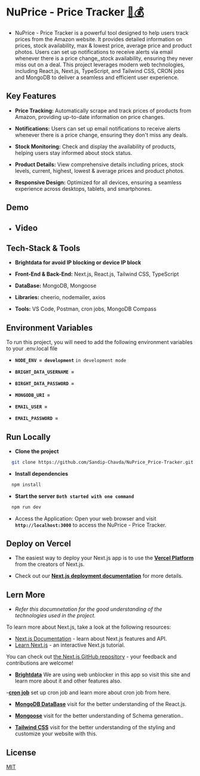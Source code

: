 # NuPrice - Price Tracker [🔗💰](https://nuprice-pricetracker.vercel.app/)

- NuPrice - Price Tracker is a powerful tool designed to help users track prices from the Amazon website. It provides detailed information on prices, stock availability, max & lowest price, average price and product photos. Users can set up notifications to receive alerts via email whenever there is a price change,,stock availability, ensuring they never miss out on a deal. This project leverages modern web technologies, including React.js, Next.js, TypeScript, and Tailwind CSS, CRON jobs and MongoDB to deliver a seamless and efficient user experience.

## Key Features

- **Price Tracking:** Automatically scrape and track prices of products from Amazon, providing up-to-date information on price changes.

- **Notifications:** Users can set up email notifications to receive alerts whenever there is a price change, ensuring they don't miss any deals.

- **Stock Monitoring:** Check and display the availability of products, helping users stay informed about stock status.

- **Product Details:** View comprehensive details including prices, stock levels, current, highest, lowest & average prices and product photos.

- **Responsive Design:** Optimized for all devices, ensuring a seamless experience across desktops, tablets, and smartphones.

## Demo

- ## Video

## Tech-Stack & Tools

- **Brightdata for avoid IP blocking or device IP block**

- **Front-End & Back-End:** Next.js, React.js, Tailwind CSS, TypeScript

- **DataBase:** MongoDB, Mongoose

- **Libraries:** cheerio, nodemailer, axios

- **Tools:** VS Code, Postman, cron jobs, MongoDB Compass

## Environment Variables

To run this project, you will need to add the following environment variables to your .env.local file

- **`NODE_ENV = development`** `in development mode`

- **`BRIGHT_DATA_USERNAME = `**

- **`BIRGHT_DATA_PASSWORD = `**

- **`MONGODB_URI = `**

- **`EMAIL_USER = `**

- **`EMAIL_PASSWORD = `**

## Run Locally

- **Clone the project**

```bash
  git clone https://github.com/Sandip-Chavda/NuPrice_Price-Tracker.git
```

- **Install dependencies**

```bash
  npm install
```

- **Start the server** **`Both started with one command`**

```bash
  npm run dev
```

- Access the Application: Open your web browser and visit **`http://localhost:3000`** to access the NuPrice - Price Tracker.

## Deploy on Vercel

- The easiest way to deploy your Next.js app is to use the **[Vercel Platform](https://vercel.com/new?utm_medium=default-template&filter=next.js&utm_source=create-next-app&utm_campaign=create-next-app-readme)** from the creators of Next.js.

- Check out our **[Next.js deployment documentation](https://nextjs.org/docs/deployment)** for more details.

## Lern More

- _Refer this documnetation for the good understanding of the technologies used in the project._

To learn more about Next.js, take a look at the following resources:

- [Next.js Documentation](https://nextjs.org/docs) - learn about Next.js features and API.
- [Learn Next.js](https://nextjs.org/learn) - an interactive Next.js tutorial.

You can check out [the Next.js GitHub repository](https://github.com/vercel/next.js/) - your feedback and contributions are welcome!

- **[Brightdata](https://docs.brightdata.com/scraping-automation/web-unlocker/introduction?_gl=1*1iq6b2m*_gcl_au*NDczMzU5ODA4LjE3MTk1MDc4ODg.*_ga*MTM2Mjk1MTAxLjE3MTk1MDc4ODk.*_ga_KQX3XWKR2T*MTcxOTUwNzg4OC4xLjAuMTcxOTUwNzg4OC42MC4wLjA.)** We are using web unblocker in this app so visit this site and learn more about it and other features also.

-**[cron job](https://cron-job.org/en/)** set up cron job and learn more about cron job from here.

- **[MongoDB DataBase](https://www.mongodb.com/docs/manual/tutorial/getting-started/)** visit for the better understanding of the React.js.

- **[Mongoose](https://mongoosejs.com/docs/)** visit for the better understanding of Schema generation..

- **[Tailwind CSS](https://tailwindcss.com/docs/installation)** visit for the better understanding of the styling and customize your website with this.

## License

[MIT](https://choosealicense.com/licenses/mit/)
